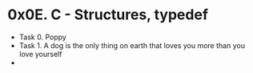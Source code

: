 # 0x0E. C - Structures, typedef

- Task 0. Poppy
- Task 1. A dog is the only thing on earth that loves you more than you love yourself
- 
